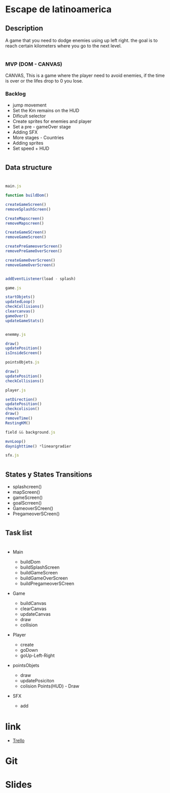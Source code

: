 # **Escape de latinoamerica**

## Description

A game that you need to dodge enemies using up left right. the goal is to reach certain kilometers where you go to the next level.
#

### MVP (DOM - CANVAS)
CANVAS, This is a game where the player need to avoid enemies, if the time is over or the lifes drop to 0 you lose.


### Backlog

- jump movement
- Set the Km remains on the HUD
- Dificult selector
- Create sprites for enemies and player
- Set a pre - gameOver stage
- Adding SFX
- More stages - Countries
- Adding sprites
- Set speed + HUD

#

## Data structure
#
```javascript
main.js

function buildDom()

createGameScreen()
removeSplashScreen()

CreateMapscreen()
removeMapscreen()

CreateGameSCreen()
removeGameScreen()

createPreGameoverScreen()
removePreGameOverScreen()

createGameOverScreen()
removeGameOverScreen()


addEventListener(load - splash)

game.js

startObjets()
updatedLoop()
checkCollisions()
clearcanvas()
gameOver()  
updateGameStats()


enemmy.js

draw()
updatePosition()
isInsideScreen()

pointsObjets.js

draw()
updatePosition()
checkCollisions()

player.js

setDirection()
updatePosition()
checkcolision()
draw()
removeTime()
RestingKM()

field && background.js

mvnLoop()
daynighttime() *lineargradier

sfx.js


```
#
## States y States Transitions

- splashcreen()
- mapScreen()
- gameScreen()
- goalScrreen()
- GameoverSCreen()
- PregameoverSCreen()
#
## Task list
#
* Main 
  * buildDom
  * buildSplashScreen
  * buildGameScreen
  * buildGameOverScreen
   * buildPregameoverSCreen
 * Game
   * buildCanvas
   * clearCanvas
   * updateCanvas
   * draw
   * collision
* Player
   * create
   * goDown
   * goUp-Left-Right

* pointsObjets

  * draw
   * updatePosiciton
   * colision
Points(HUD) -  Draw

* SFX 
  * add

# link
* [Trello](https://trello.com/b/mUNfcyeK/web-design-development)


# Git

# Slides
